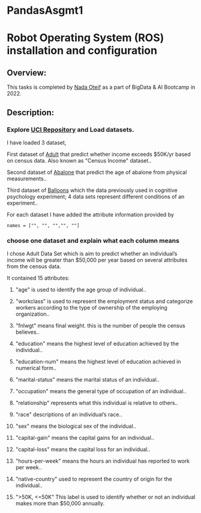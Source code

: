 # PandasAsgmt1


# Robot Operating System (ROS) installation and configuration

## Overview:

This tasks is completed by [Nada Oteif](https://sa.linkedin.com/in/nadaoteif) as a part of BigData & AI Bootcamp in 2022.


## Description:

### Explore [UCI Repository](https://archive.ics.uci.edu/ml/datasets.php) and Load datasets.

I have loaded 3 dataset,

First dataset of [Adult](https://archive.ics.uci.edu/ml/datasets/Adult) that predict whether income exceeds $50K/yr based on census data. Also known as "Census Income" dataset..

Second dataset of [Abalone](https://archive.ics.uci.edu/ml/datasets/Abalone) that predict the age of abalone from physical measurements..

Third dataset of [Balloons](https://archive.ics.uci.edu/ml/datasets/Balloons) which the data previously used in cognitive psychology experiment; 4 data sets represent different conditions of an experiment..


For each dataset I have added the attribute information provided by 

```names = ["", "", "","", ""]```

### choose one dataset and explain what each column means

I chose Adult Data Set which is aim to predict whether an individual’s income will be greater than $50,000 per year based on several attributes from the census data.

It contained 15 attributes: 
1. "age" is used to identify the age group of individual..

2. "workclass" is used to represent the employment status and categorize workers according to the type of ownership of the employing organization..

3. "fnlwgt" means final weight. this is the number of people the census believes..

4. "education" means the highest level of education achieved by the individual..

5. "education-num" means the highest level of education achieved in numerical form..

6. "marital-status"  means the marital status of an individual..

7. "occupation" means the general type of occupation of an individual..

8. "relationship" represents what this individual is relative to others..

9. "race" descriptions of an individual’s race..

10. "sex" means the biological sex of the individual..

11. "capital-gain" means the capital gains for an individual..

12. "capital-loss" means the capital loss for an individual..

13. "hours-per-week" means the hours an individual has reported to work per week..

14. "native-country" used to represent the country of origin for the individual..

15. ">50K, <=50K" This label is used to identify whether or not an individual makes more than $50,000 annually.





